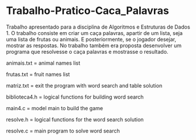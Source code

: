 # Trabalho-Pratico-Caca_Palavras
Trabalho apresentado para a disciplina de Algoritmos e Estruturas de Dados 1. O trabalho consiste em criar um caça palavras, apartir de um lista, seja uma lista de frutas ou animais. E posteriormente, se o jogador desejar, mostrar as respostas. No trabalho também era proposta desenvolver um programa que resolvesse o caça palavras e mostrasse o resultado.



animais.txt = animal names list

frutas.txt = fruit names list

matriz.txt = exit the program with word search and table solution

biblioteca4.h = logical functions for building word search

main4.c = model main to build the game

resolve.h = logical functions for the word search solution

resolve.c = main program to solve word search

